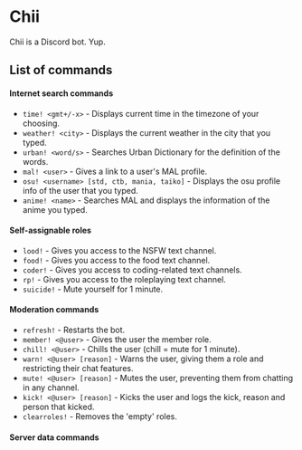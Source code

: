 # Chii
Chii is a Discord bot. Yup.

## List of commands
#### Internet search commands
* `time! <gmt+/-x>` - Displays current time in the timezone of your choosing.
* `weather! <city>` - Displays the current weather in the city that you typed.
* `urban! <word/s>` - Searches Urban Dictionary for the definition of the words.
* `mal! <user>` - Gives a link to a user's MAL profile.
* `osu! <username> [std, ctb, mania, taiko]` - Displays the osu profile info of the user that you typed.
* `anime! <name>` - Searches MAL and displays the information of the anime you typed.

#### Self-assignable roles
* `lood!` - Gives you access to the NSFW text channel.
* `food!` - Gives you access to the food text channel.
* `coder!` - Gives you access to coding-related text channels.
* `rp!` - Gives you access to the roleplaying text channel.
* `suicide!` - Mute yourself for 1 minute.

#### Moderation commands
* `refresh!` - Restarts the bot.
* `member! <@user>` - Gives the user the member role.
* `chill! <@user>` - Chills the user (chill = mute for 1 minute).
* `warn! <@user> [reason]` - Warns the user, giving them a role and restricting their chat features.
* `mute! <@user> [reason]` - Mutes the user, preventing them from chatting in any channel.
* `kick! <@user> [reason]` - Kicks the user and logs the kick, reason and person that kicked.
* `clearroles!` - Removes the 'empty' roles.

#### Server data commands
